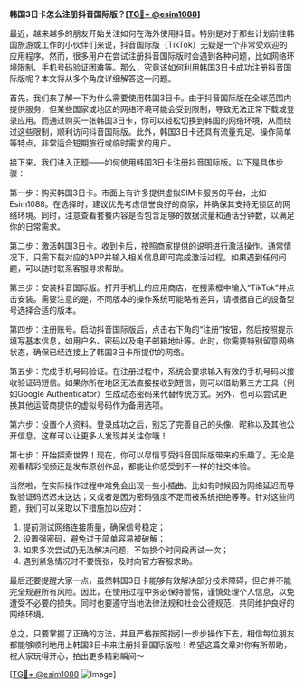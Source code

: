 **韩国3日卡怎么注册抖音国际版？[[TG💪+ @esim1088](https://t.me/s/esim1088)]**

最近，越来越多的朋友开始关注如何在海外使用抖音。特别是对于那些计划前往韩国旅游或工作的小伙伴们来说，抖音国际版（TikTok）无疑是一个非常受欢迎的应用程序。然而，很多用户在尝试注册抖音国际版时会遇到各种问题，比如网络环境限制、手机号码验证困难等。那么，究竟该如何利用韩国3日卡成功注册抖音国际版呢？本文将从多个角度详细解答这一问题。

首先，我们来了解一下为什么需要使用韩国3日卡。由于抖音国际版在全球范围内提供服务，但某些国家或地区的网络环境可能会受到限制，导致无法正常下载或登录应用。而通过购买一张韩国3日卡，你可以轻松切换到韩国的网络环境，从而绕过这些限制，顺利访问抖音国际版。此外，韩国3日卡还具有流量充足、操作简单等特点，非常适合短期旅行或临时需求的用户。

接下来，我们进入正题——如何使用韩国3日卡注册抖音国际版。以下是具体步骤：

第一步：购买韩国3日卡。市面上有许多提供虚拟SIM卡服务的平台，比如Esim1088。在选择时，建议优先考虑信誉良好的商家，并确保其支持无锁区的网络环境。同时，注意查看套餐内容是否包含足够的数据流量和通话分钟数，以满足你的日常需求。

第二步：激活韩国3日卡。收到卡后，按照商家提供的说明进行激活操作。通常情况下，只需下载对应的APP并输入相关信息即可完成激活过程。如果遇到任何问题，可以随时联系客服寻求帮助。

第三步：安装抖音国际版。打开手机上的应用商店，在搜索框中输入“TikTok”并点击安装。需要注意的是，不同版本的操作系统可能略有差异，请根据自己的设备型号选择合适的版本。

第四步：注册账号。启动抖音国际版后，点击右下角的“注册”按钮，然后按照提示填写基本信息，如用户名、密码以及电子邮箱地址等。此时，你需要特别留意网络状态，确保已经连接上了韩国3日卡所提供的网络。

第五步：完成手机号码验证。在注册过程中，系统会要求输入有效的手机号码以接收验证码短信。如果你所在地区无法直接接收到短信，则可以借助第三方工具（例如Google Authenticator）生成动态密码来代替传统方式。另外，也可以尝试更换其他运营商提供的虚拟号码作为备用选项。

第六步：设置个人资料。登录成功之后，别忘了完善自己的头像、昵称以及其他公开信息，这样可以让更多人发现并关注你哦！

第七步：开始探索世界！现在，你可以尽情享受抖音国际版带来的乐趣了。无论是观看精彩视频还是发布原创作品，都能让你感受到不一样的社交体验。

当然啦，在实际操作过程中难免会出现一些小插曲。比如有时候因为网络延迟而导致验证码迟迟未送达；又或者是因为密码强度不足而被系统拒绝等等。针对这些问题，我们可以采取以下措施加以应对：

1. 提前测试网络连接质量，确保信号稳定；
2. 设置强密码，避免过于简单容易被破解；
3. 如果多次尝试仍无法解决问题，不妨换个时间段再试一次；
4. 遇到紧急情况时不要慌张，及时向官方客服求助。

最后还要提醒大家一点，虽然韩国3日卡能够有效解决部分技术障碍，但它并不能完全规避所有风险。因此，在使用过程中务必保持警惕，谨慎处理个人信息，以免遭受不必要的损失。同时也要遵守当地法律法规和社会公德规范，共同维护良好的网络环境。

总之，只要掌握了正确的方法，并且严格按照指引一步步操作下去，相信每位朋友都能够顺利地用上韩国3日卡来注册抖音国际版啦！希望这篇文章对你有所帮助，祝大家玩得开心，拍出更多精彩瞬间～

[[TG💪+ @esim1088](https://t.me/s/esim1088) ![Image](https://i.postimg.cc/4NQfJmqS/Snipaste-2025-05-13-00-14-12.png)]